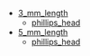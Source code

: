 * [3_mm_length](3_mm_length)
  * [phillips_head](3_mm_length/phillips_head)
* [5_mm_length](5_mm_length)
  * [phillips_head](5_mm_length/phillips_head)
